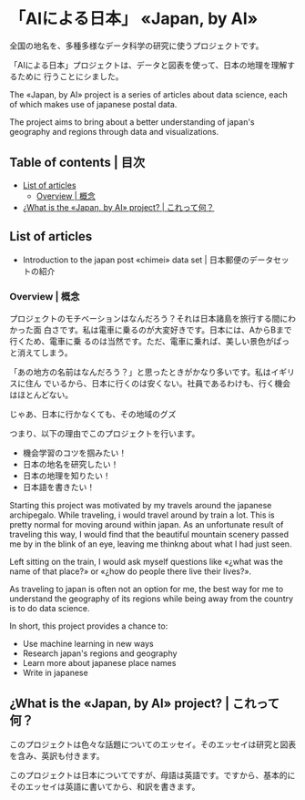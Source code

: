 # 「AIによる日本」 «Japan, by AI»

全国の地名を、多種多様なデータ科学の研究に使うプロジェクトです。

「AIによる日本」プロジェクトは、データと図表を使って、日本の地理を理解するために
行うことにシました。


The «Japan, by AI» project is a series of articles about data science, each of
which makes use of japanese postal data.

The project aims to bring about a better understanding of japan's geography and
regions through data and visualizations.

## Table of contents | 目次

<!-- vim-markdown-toc GFM -->

* [List of articles](#list-of-articles)
  * [Overview | 概念](#overview--概念)
* [¿What is the «Japan, by AI» project? | これって何？](#what-is-the-japan-by-ai-project--何)

<!-- vim-markdown-toc -->

## List of articles

- Introduction to the japan post «chimei» data set |
  日本郵便のデータセットの紹介

### Overview | 概念

プロジェクトのモチベーションはなんだろう？それは日本諸島を旅行する間にわかった面
白さです。私は電車に乗るのが大変好きです。日本には、AからBまで行くため、電車に乗
るのは当然です。ただ、電車に乗れば、美しい景色がぱっと消えてしまう。

「あの地方の名前はなんだろう？」と思ったときがかなり多いです。私はイギリスに住ん
でいるから、日本に行くのは安くない。社員であるわけも、行く機会はほとんどない。

じゃあ、日本に行かなくても、その地域のグズ

つまり、以下の理由でこのプロジェクトを行います。
- 機会学習のコツを掴みたい！
- 日本の地名を研究したい！
- 日本の地理を知りたい！
- 日本語を書きたい！


Starting this project was motivated by my travels around the japanese
archipegalo. While traveling, i would travel around by train a lot. This is
pretty normal for moving around within japan. As an unfortunate result of
traveling this way, I would find that the beautiful mountain scenery passed me
by in the blink of an eye, leaving me thinkng about what I had just seen.

Left sitting on the train, I would ask myself questions like «¿what was the name
of that place?» or «¿how do people there live their lives?».

As traveling to japan is often not an option for me, the best way for me to
understand the geography of its regions while being away from the country is to
do data science.

In short, this project provides a chance to:
- Use machine learning in new ways
- Research japan's regions and geography
- Learn more about japanese place names
- Write in japanese


## ¿What is the «Japan, by AI» project? | これって何？

このプロジェクトは色々な話題についてのエッセイ。そのエッセイは研究と図表を含み、英訳も付きます。

このプロジェクトは日本についてですが、母語は英語です。ですから、基本的にそのエッセイは英語に書いてから、和訳を書きます。

